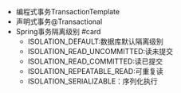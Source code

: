 - 编程式事务TransactionTemplate
- 声明式事务@Transactional
- Spring事务隔离级别 #card
	- ISOLATION_DEFAULT:数据库默认隔离级别
	- ISOLATION_READ_UNCOMMITTED:读未提交
	- ISOLATION_READ_COMMITTED:读已提交
	- ISOLATION_REPEATABLE_READ:可重复读
	- ISOLATION_SERIALIZABLE：序列化执行